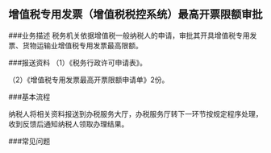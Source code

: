 ## 增值税专用发票（增值税税控系统）最高开票限额审批

###业务描述
     税务机关依据增值税一般纳税人的申请，审批其开具增值税专用发票、货物运输业增值税专用发票最高限额。

###报送资料
（1）《税务行政许可申请表》。

（2）《增值税专用发票最高开票限额申请单》2份。



###基本流程

  纳税人将相关资料报送到办税服务大厅，办税服务厅转下一环节按规定程序处理，收到反馈后通知纳税人领取办理结果。



###常见问题




